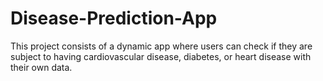 # Disease-Prediction-App
This project consists of a dynamic app where users can check if they are subject to having cardiovascular disease, diabetes, or heart disease with their own data.
